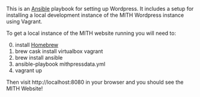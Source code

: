 This is an [Ansible] playbook for setting up Wordpress. It includes a
setup for installing a local development instance of the MITH Wordpress
instance using Vagrant.

To get a local instance of the MITH website running you will need to:

0. install [Homebrew]
1. brew cask install virtualbox vagrant
2. brew install ansible
3. ansible-playbook mithpressdata.yml
3. vagrant up

Then visit http://localhost:8080 in your browser and you should see 
the MITH Website!

[Homebrew]: http://brew.sh/
[Vagrant]: https://www.vagrantup.com/
[Ansible]: http://www.ansible.com/
